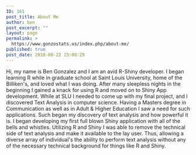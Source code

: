 ```yaml
---
ID: 161
post_title: About Me
author: ben
post_excerpt: ""
layout: page
permalink: >
  https://www.gonzostats.us/index.php/about-me/
published: true
post_date: 2018-08-22 15:00:29
---
```

Hi, my name is Ben Gonzalez and I am an avid R-Shiny developer. I began learning R while in graduate school at Saint Louis University, home of the Billiken's, and loved what I was doing. After many sleepless nights in the beginning I gained a knack for using R and moved on to Shiny App development. While at SLU I needed to come up with my final project, and I discovered Text Analysis in computer science. Having a Masters degree in Communication as well as in Adult &amp; Higher Education I saw a need for such applications. Such began my discovery of text analysis and how powerful it is. I began developing my first full blown Shiny application with all of the bells and whistles. Utilizing R and Shiny I was able to remove the technical side of text analysis and make it available to the lay user. Thus, allowing a diverse array of individual's the ability to perform text analysis without any of the necessary technical background for things like R and Shiny.